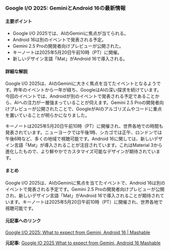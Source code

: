 ### Google I/O 2025: GeminiとAndroid 16の最新情報

#### 主要ポイント
- Google I/O 2025では、AIのGeminiに焦点が当てられる。
- Android 16は別のイベントで発表される予定。
- Gemini 2.5 Proの開発者向けプレビューが公開された。
- キーノートは2025年5月20日午前10時（PT）に開催。
- 新しいデザイン言語「Mat」がAndroid 16で導入される。

#### 詳細な解説
Google I/O 2025は、AIのGeminiに大きく焦点を当てたイベントとなるようです。昨年のイベントから一年が経ち、GoogleはAIの深い探求を続けています。今回のイベントでは、Androidが別のイベントで発表される予定であることから、AIへの注力が一層強まっていることが伺えます。Gemini 2.5 Proの開発者向けプレビューが公開されたことで、GoogleがAIのアルゴリズムやコードに重点を置いていることが明らかになりました。

キーノートは2025年5月20日午前10時（PT）に開催され、世界各地での時間も発表されています。ニューヨークでは午後1時、シカゴでは正午、ロンドンでは午後6時など、多くの地域で視聴可能です。Android 16に関しては、新しいデザイン言語「Mat」が導入されることが注目されています。これはMaterial 3から進化したもので、より鮮やかでカスタマイズ可能なデザインが期待されています。

#### まとめ
Google I/O 2025は、AIのGeminiに焦点を当てたイベントで、Android 16は別のイベントで発表される予定です。Gemini 2.5 Proの開発者向けプレビューが公開され、新しいデザイン言語「Mat」がAndroid 16で導入されることが期待されています。キーノートは2025年5月20日午前10時（PT）に開催され、世界各地で視聴可能です。

#### 元記事へのリンク
[Google I/O 2025: What to expect from Gemini, Android 16 | Mashable](https://mashable.com/article/google-io-2025-gemini-android-16)

**元記事:** [Google IO 2025 What to expect from Gemini, Android 16 Mashable](https://mashable.com/article/google-i-o-2025-what-to-expect)
